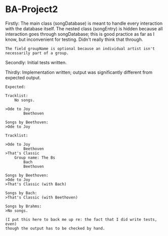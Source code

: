 # BA-Project2

Firstly:
    The main class (songDatabase) is meant to handle every interaction
    with the database itself. The nested class (songEntry) is hidden
    because all interaction goes through songDatabase; this is good
    practice as far as I know, but inconvenient for testing. Didn't really
    think that through.

    The field groupName is optional because an individual artist isn't
    necessarily part of a group.

Secondly:
    Initial tests written.

Thirdly:
    Implementation written; output was significantly different from expected
    output.

    Expected:

    Tracklist:
    	No songs.

    >Ode to Joy
    		Beethoven

    Songs by Beethoven:
    >Ode to Joy

    Tracklist:

    >Ode to Joy
    		Beethoven
    >That's Classic
    	Group name: The Bs
    		Bach
    		Beethoven

    Songs by Beethoven:
    >Ode to Joy
    >That's Classic (with Bach)

    Songs by Bach:
    >That's Classic (with Beethoven)

    Songs by Brahms:
    >No songs.

    (I put this here to back me up re: the fact that I did write tests, even)
    though the output has to be checked by hand.
